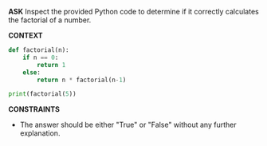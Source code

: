 <!-- __ASK__
Evaluate the Python code below and provide feedback on its correctness.

Is the following function to calculate the factorial of a number implemented correctly?

def factorial(n):
    if n == 0:
        return 1
    else:
        return n * factorial(n-1)

print(factorial(5)) -->


__ASK__
Inspect the provided Python code to determine if it correctly calculates the factorial of a number.

__CONTEXT__
```python
def factorial(n):
    if n == 0:
        return 1
    else:
        return n * factorial(n-1)

print(factorial(5))
```

__CONSTRAINTS__
- The answer should be either "True" or "False" without any further explanation.
